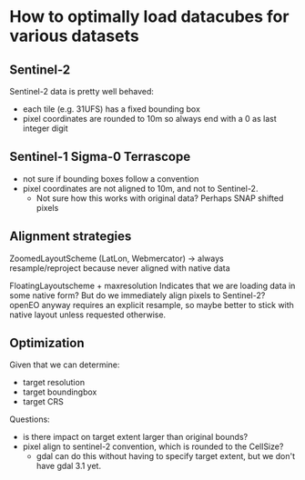 # How to optimally load datacubes for various datasets

## Sentinel-2
Sentinel-2 data is pretty well behaved:
* each tile (e.g. 31UFS) has a fixed bounding box
* pixel coordinates are rounded to 10m so always end with a 0 as last integer digit

## Sentinel-1 Sigma-0 Terrascope
* not sure if bounding boxes follow a convention
* pixel coordinates are not aligned to 10m, and not to Sentinel-2.
    * Not sure how this works with original data? Perhaps SNAP shifted pixels
    
## Alignment strategies
ZoomedLayoutScheme (LatLon, Webmercator)
-> always resample/reproject because never aligned with native data

FloatingLayoutscheme + maxresolution
Indicates that we are loading data in some native form?
But do we immediately align pixels to Sentinel-2?
openEO anyway requires an explicit resample, so maybe better to stick with native layout unless
requested otherwise.


## Optimization
Given that we can determine:
- target resolution
- target boundingbox
- target CRS

Questions:
- is there impact on target extent larger than original bounds?
- pixel align to sentinel-2 convention, which is rounded to the CellSize?
    - gdal can do this without having to specify target extent, but we don't have gdal 3.1 yet.    